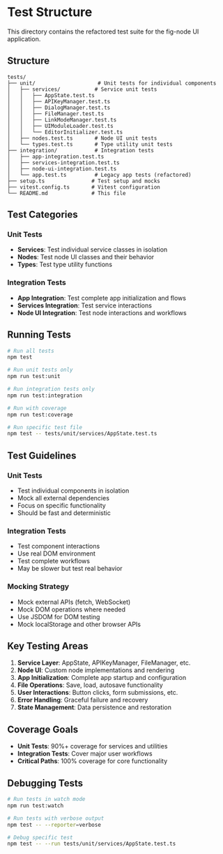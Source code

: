 # Test Structure

This directory contains the refactored test suite for the fig-node UI application.

## Structure

```
tests/
├── unit/                    # Unit tests for individual components
│   ├── services/           # Service unit tests
│   │   ├── AppState.test.ts
│   │   ├── APIKeyManager.test.ts
│   │   ├── DialogManager.test.ts
│   │   ├── FileManager.test.ts
│   │   ├── LinkModeManager.test.ts
│   │   ├── UIModuleLoader.test.ts
│   │   └── EditorInitializer.test.ts
│   ├── nodes.test.ts       # Node UI unit tests
│   └── types.test.ts       # Type utility unit tests
├── integration/            # Integration tests
│   ├── app-integration.test.ts
│   ├── services-integration.test.ts
│   ├── node-ui-integration.test.ts
│   └── app.test.ts         # Legacy app tests (refactored)
├── setup.ts               # Test setup and mocks
├── vitest.config.ts       # Vitest configuration
└── README.md              # This file
```

## Test Categories

### Unit Tests
- **Services**: Test individual service classes in isolation
- **Nodes**: Test node UI classes and their behavior
- **Types**: Test type utility functions

### Integration Tests
- **App Integration**: Test complete app initialization and flows
- **Services Integration**: Test service interactions
- **Node UI Integration**: Test node interactions and workflows

## Running Tests

```bash
# Run all tests
npm test

# Run unit tests only
npm run test:unit

# Run integration tests only
npm run test:integration

# Run with coverage
npm run test:coverage

# Run specific test file
npm test -- tests/unit/services/AppState.test.ts
```

## Test Guidelines

### Unit Tests
- Test individual components in isolation
- Mock all external dependencies
- Focus on specific functionality
- Should be fast and deterministic

### Integration Tests
- Test component interactions
- Use real DOM environment
- Test complete workflows
- May be slower but test real behavior

### Mocking Strategy
- Mock external APIs (fetch, WebSocket)
- Mock DOM operations where needed
- Use JSDOM for DOM testing
- Mock localStorage and other browser APIs

## Key Testing Areas

1. **Service Layer**: AppState, APIKeyManager, FileManager, etc.
2. **Node UI**: Custom node implementations and rendering
3. **App Initialization**: Complete app startup and configuration
4. **File Operations**: Save, load, autosave functionality
5. **User Interactions**: Button clicks, form submissions, etc.
6. **Error Handling**: Graceful failure and recovery
7. **State Management**: Data persistence and restoration

## Coverage Goals

- **Unit Tests**: 90%+ coverage for services and utilities
- **Integration Tests**: Cover major user workflows
- **Critical Paths**: 100% coverage for core functionality

## Debugging Tests

```bash
# Run tests in watch mode
npm run test:watch

# Run tests with verbose output
npm test -- --reporter=verbose

# Debug specific test
npm test -- --run tests/unit/services/AppState.test.ts
```
